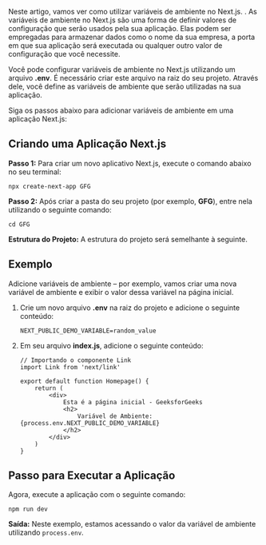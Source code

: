Neste artigo, vamos ver como utilizar variáveis de ambiente no Next.js. . As variáveis de ambiente no Next.js são uma forma de definir valores de configuração que serão usados pela sua aplicação. Elas podem ser empregadas para armazenar dados como o nome da sua empresa, a porta em que sua aplicação será executada ou qualquer outro valor de configuração que você necessite.

Você pode configurar variáveis de ambiente no Next.js utilizando um arquivo **.env**. É necessário criar este arquivo na raiz do seu projeto. Através dele, você define as variáveis de ambiente que serão utilizadas na sua aplicação.

Siga os passos abaixo para adicionar variáveis de ambiente em uma aplicação Next.js:

## Criando uma Aplicação Next.js

**Passo 1:** Para criar um novo aplicativo Next.js, execute o comando abaixo no seu terminal:

```
npx create-next-app GFG
```

**Passo 2:** Após criar a pasta do seu projeto (por exemplo, **GFG**), entre nela utilizando o seguinte comando:

```
cd GFG
```

**Estrutura do Projeto:** A estrutura do projeto será semelhante à seguinte.

## Exemplo

Adicione variáveis de ambiente – por exemplo, vamos criar uma nova variável de ambiente e exibir o valor dessa variável na página inicial.

1. Crie um novo arquivo **.env** na raiz do projeto e adicione o seguinte conteúdo:

    ```
    NEXT_PUBLIC_DEMO_VARIABLE=random_value
    ```

2. Em seu arquivo **index.js**, adicione o seguinte conteúdo:

    ```
    // Importando o componente Link
    import Link from 'next/link'
    
    export default function Homepage() {
        return (
            <div>
                Esta é a página inicial - GeeksforGeeks
                <h2>
                    Variável de Ambiente: {process.env.NEXT_PUBLIC_DEMO_VARIABLE}
                </h2>
            </div>
        )
    }
    ```


## Passo para Executar a Aplicação

Agora, execute a aplicação com o seguinte comando:

```
npm run dev
```

**Saída:** Neste exemplo, estamos acessando o valor da variável de ambiente utilizando `process.env`.


